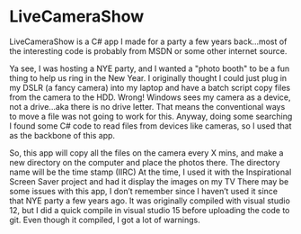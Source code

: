 # LiveCameraShow
LiveCameraShow is a C# app I made for a party a few years back...most of the interesting code is probably from MSDN or some other internet source.

Ya see, I was hosting a NYE party, and I wanted a "photo booth" to be a fun thing to help us ring in the New Year. I originally thought I could just plug in my DSLR (a fancy camera) into my laptop and have a batch script copy files from the camera to the HDD. Wrong! Windows sees my camera as a device, not a drive...aka there is no drive letter. That means the conventional ways to move a file was not going to work for this. Anyway, doing some searching I found some C# code to read files from devices like cameras, so I used that as the backbone of this app. 

So, this app will copy all the files on the camera every X mins, and make a new directory on the computer and place the photos there. The directory name will be the time stamp (IIRC) At the time, I used it with the Inspirational Screen Saver project and had it display the images on my TV
There may be some issues with this app, I don’t remember since I haven’t used it since that NYE party a few years ago.
It was originally compiled with visual studio 12, but I did a quick compile in visual studio 15 before uploading the code to git. Even though it compiled, I got a lot of warnings.
